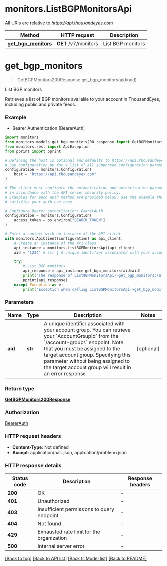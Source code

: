 # monitors.ListBGPMonitorsApi

All URIs are relative to *https://api.thousandeyes.com*

Method | HTTP request | Description
------------- | ------------- | -------------
[**get_bgp_monitors**](ListBGPMonitorsApi.md#get_bgp_monitors) | **GET** /v7/monitors | List BGP monitors


# **get_bgp_monitors**
> GetBGPMonitors200Response get_bgp_monitors(aid=aid)

List BGP monitors

Retrieves a list of BGP monitors available to your account in ThousandEyes, including public and private feeds.

### Example

* Bearer Authentication (BearerAuth):

```python
import monitors
from monitors.models.get_bgp_monitors200_response import GetBGPMonitors200Response
from monitors.rest import ApiException
from pprint import pprint

# Defining the host is optional and defaults to https://api.thousandeyes.com
# See configuration.py for a list of all supported configuration parameters.
configuration = monitors.Configuration(
    host = "https://api.thousandeyes.com"
)

# The client must configure the authentication and authorization parameters
# in accordance with the API server security policy.
# Examples for each auth method are provided below, use the example that
# satisfies your auth use case.

# Configure Bearer authorization: BearerAuth
configuration = monitors.Configuration(
    access_token = os.environ["BEARER_TOKEN"]
)

# Enter a context with an instance of the API client
with monitors.ApiClient(configuration) as api_client:
    # Create an instance of the API class
    api_instance = monitors.ListBGPMonitorsApi(api_client)
    aid = '1234' # str | A unique identifier associated with your account group. You can retrieve your `AccountGroupId` from the `/account-groups` endpoint. Note that you must be assigned to the target account group. Specifying this parameter without being assigned to the target account group will result in an error response. (optional)

    try:
        # List BGP monitors
        api_response = api_instance.get_bgp_monitors(aid=aid)
        print("The response of ListBGPMonitorsApi->get_bgp_monitors:\n")
        pprint(api_response)
    except Exception as e:
        print("Exception when calling ListBGPMonitorsApi->get_bgp_monitors: %s\n" % e)
```



### Parameters


Name | Type | Description  | Notes
------------- | ------------- | ------------- | -------------
 **aid** | **str**| A unique identifier associated with your account group. You can retrieve your &#x60;AccountGroupId&#x60; from the &#x60;/account-groups&#x60; endpoint. Note that you must be assigned to the target account group. Specifying this parameter without being assigned to the target account group will result in an error response. | [optional] 

### Return type

[**GetBGPMonitors200Response**](GetBGPMonitors200Response.md)

### Authorization

[BearerAuth](../README.md#BearerAuth)

### HTTP request headers

 - **Content-Type**: Not defined
 - **Accept**: application/hal+json, application/problem+json

### HTTP response details

| Status code | Description | Response headers |
|-------------|-------------|------------------|
**200** | OK |  -  |
**401** | Unauthorized |  -  |
**403** | Insufficient permissions to query endpoint |  -  |
**404** | Not found |  -  |
**429** | Exhausted rate limit for the organization |  -  |
**500** | Internal server error |  -  |

[[Back to top]](#) [[Back to API list]](../README.md#documentation-for-api-endpoints) [[Back to Model list]](../README.md#documentation-for-models) [[Back to README]](../README.md)

